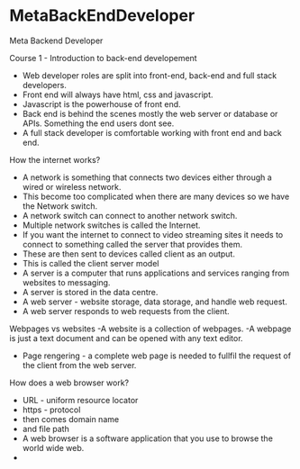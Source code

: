 # MetaBackEndDeveloper
Meta Backend Developer

Course 1 - Introduction to back-end developement

- Web developer roles are split into front-end, back-end and full stack developers.
- Front end will always have html, css and javascript.
- Javascript is the powerhouse of front end.
- Back end is behind the scenes mostly the web server or database or APIs. Something the end users dont see.
- A full stack developer is comfortable working with front end and back end.

How the internet works?
- A network is something that connects two devices either through a wired or wireless network.
- This become too complicated when there are many devices so we have the Network switch.
- A network switch can connect to another network switch.
- Multiple network switches is called the Internet.
- If you want the internet to connect to video streaming sites it needs to connect to something called the server that provides them.
- These are then sent to devices called client as an output.
- This is called the client server model
- A server is a computer that runs applications and services ranging from websites to messaging.
- A server is stored in the data centre.
- A web server - website storage, data storage, and handle web request.
- A web server responds to web requests from the client.

Webpages vs websites
-A website is a collection of webpages.
-A webpage is just a text document and can be opened with any text editor.
- Page rengering - a complete web page is needed to fullfil the request of the client from the web server.

How does a web browser work?
- URL - uniform resource locator
- https - protocol
- then comes domain name
- and file path
- A web browser is a software application that you use to browse the world wide web.
- 
